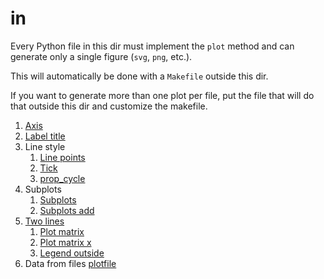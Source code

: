 # in

Every Python file in this dir must implement the `plot` method and can generate only a single figure (`svg`, `png`, etc.).

This will automatically be done with a `Makefile` outside this dir.

If you want to generate more than one plot per file, put the file that will do that outside this dir and customize the makefile.

1.  [Axis](axis.py)
1.  [Label title](label_title.py)
1.  Line style
    1.  [Line points](line_points.py)
    1.  [Tick](tick.py)
    1.  [prop_cycle](prop_cycle.py)
1.  Subplots
    1.  [Subplots](subplots.py)
    1.  [Subplots add](subplots_add.py)
1.  [Two lines](two_lines.py)
    1.  [Plot matrix](plot_matrix.py)
    1.  [Plot matrix x](plot_matrix_x.py)
    1.  [Legend outside](legend_outside.py)
1.  Data from files
    [plotfile](plotfile.py)
